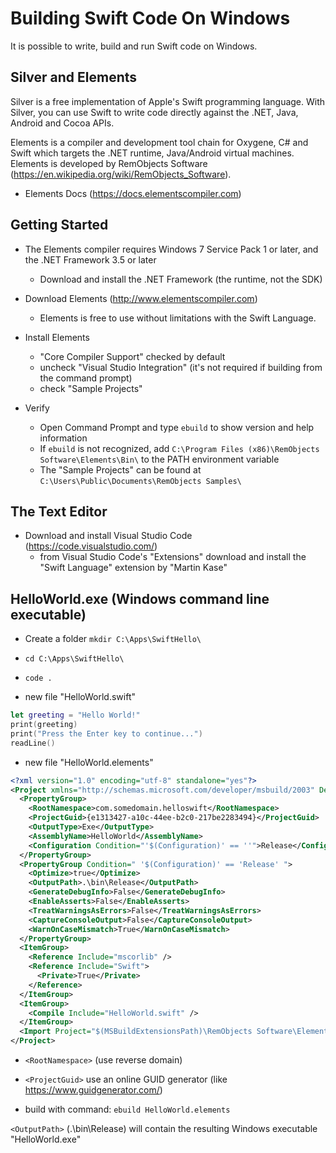 # Building Swift Code On Windows

It is possible to write, build and run Swift code on Windows.

## Silver and Elements
 
Silver is a free implementation of Apple's Swift programming language. 
With Silver, you can use Swift to write code directly against the .NET, Java, Android and Cocoa APIs.  

Elements is a compiler and development tool chain for Oxygene, C# and Swift which targets the .NET runtime, Java/Android virtual machines. Elements is developed by RemObjects Software (https://en.wikipedia.org/wiki/RemObjects_Software).   
- Elements Docs (https://docs.elementscompiler.com)
 
## Getting Started

- The Elements compiler requires Windows 7 Service Pack 1 or later, and the .NET Framework 3.5 or later
  * Download and install the .NET Framework (the runtime, not the SDK)
  
- Download Elements (http://www.elementscompiler.com)
  * Elements is free to use without limitations with the Swift Language.

- Install Elements
  * "Core Compiler Support" checked by default
  * uncheck "Visual Studio Integration" (it's not required if building from the command prompt)
  * check "Sample Projects"

- Verify
  * Open Command Prompt and type `ebuild` to show version and help information
  * If `ebuild` is not recognized, add `C:\Program Files (x86)\RemObjects Software\Elements\Bin\` to the PATH environment variable
  * The "Sample Projects" can be found at `C:\Users\Public\Documents\RemObjects Samples\`
  
## The Text Editor

- Download and install Visual Studio Code (https://code.visualstudio.com/)
  * from Visual Studio Code's "Extensions" download and install the "Swift Language" extension by "Martin Kase"

## HelloWorld.exe (Windows command line executable)

- Create a folder `mkdir C:\Apps\SwiftHello\`
- `cd C:\Apps\SwiftHello\`
- `code .`   

- new file "HelloWorld.swift"
``` swift
let greeting = "Hello World!"
print(greeting)
print("Press the Enter key to continue...")
readLine() 
```
- new file "HelloWorld.elements"
``` xml
<?xml version="1.0" encoding="utf-8" standalone="yes"?>
<Project xmlns="http://schemas.microsoft.com/developer/msbuild/2003" DefaultTargets="Build" ToolsVersion="4.0">
  <PropertyGroup>
    <RootNamespace>com.somedomain.helloswift</RootNamespace>
    <ProjectGuid>{e1313427-a10c-44ee-b2c0-217be2283494}</ProjectGuid>
    <OutputType>Exe</OutputType>
    <AssemblyName>HelloWorld</AssemblyName>
    <Configuration Condition="'$(Configuration)' == ''">Release</Configuration>
  </PropertyGroup>
  <PropertyGroup Condition=" '$(Configuration)' == 'Release' ">
    <Optimize>true</Optimize>
    <OutputPath>.\bin\Release</OutputPath>
    <GenerateDebugInfo>False</GenerateDebugInfo>
    <EnableAsserts>False</EnableAsserts>
    <TreatWarningsAsErrors>False</TreatWarningsAsErrors>
    <CaptureConsoleOutput>False</CaptureConsoleOutput>
    <WarnOnCaseMismatch>True</WarnOnCaseMismatch>
  </PropertyGroup>
  <ItemGroup>
    <Reference Include="mscorlib" />
    <Reference Include="Swift">
      <Private>True</Private>
    </Reference>
  </ItemGroup>
  <ItemGroup>
    <Compile Include="HelloWorld.swift" />
  </ItemGroup>
  <Import Project="$(MSBuildExtensionsPath)\RemObjects Software\Elements\RemObjects.Elements.Echoes.targets" />
</Project>
```
- `<RootNamespace>` (use reverse domain)
- `<ProjectGuid>` use an online GUID generator (like https://www.guidgenerator.com/)   

- build with command: `ebuild HelloWorld.elements`

`<OutputPath>` (.\bin\Release) will contain the resulting Windows executable "HelloWorld.exe" 
